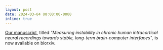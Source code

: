 ```yaml
---
layout: post
date: 2024-03-04 00:00:00-0000
inline: true
---
```


<a href='https://www.biorxiv.org/content/10.1101/2024.02.29.582733v1'>Our manuscript</a>, titled *"Measuring instability in chronic human intracortical neural recordings towards stable, long-term brain-computer interfaces"*, is now available on biorxiv.